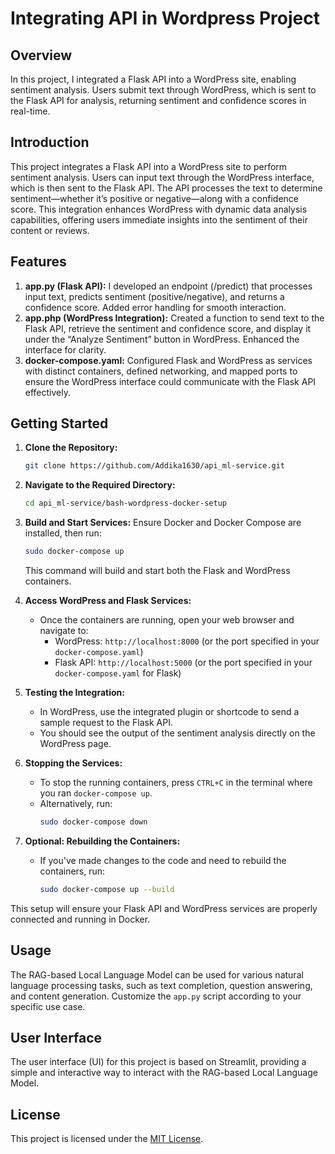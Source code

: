 <!DOCTYPE html>
<html>
<body>

  <h1>Integrating API in Wordpress Project</h1>

  <h2>Overview</h2>

  <p>In this project, I integrated a Flask API into a WordPress site, enabling sentiment analysis. Users submit text through WordPress, which is sent to the Flask API for analysis, returning sentiment and confidence scores in real-time.</p>

  <h2>Introduction</h2>

  <p>This project integrates a Flask API into a WordPress site to perform sentiment analysis. Users can input text through the WordPress interface, which is then sent to the Flask API. The API processes the text to determine sentiment—whether it’s positive or negative—along with a confidence score. This integration enhances WordPress with dynamic data analysis capabilities, offering users immediate insights into the sentiment of their content or reviews.</p>

  <h2>Features</h2>

  <ol>
    <li><strong>app.py (Flask API):</strong> I developed an endpoint (/predict) that processes input text, predicts sentiment (positive/negative), and returns a confidence score. Added error handling for smooth interaction.</li>
    <li><strong>app.php (WordPress Integration):</strong> Created a function to send text to the Flask API, retrieve the sentiment and confidence score, and display it under the “Analyze Sentiment” button in WordPress. Enhanced the interface for clarity.</li>
    <li><strong>docker-compose.yaml:</strong> Configured Flask and WordPress as services with distinct containers, defined networking, and mapped ports to ensure the WordPress interface could communicate with the Flask API effectively.</li>
  </ol>

  ## Getting Started

1. **Clone the Repository:**
    ```bash
    git clone https://github.com/Addika1630/api_ml-service.git
    ```

2. **Navigate to the Required Directory:**
    ```bash
    cd api_ml-service/bash-wordpress-docker-setup
    ```

3. **Build and Start Services:**
   Ensure Docker and Docker Compose are installed, then run:
    ```bash
    sudo docker-compose up
    ```
   This command will build and start both the Flask and WordPress containers.

4. **Access WordPress and Flask Services:**
   - Once the containers are running, open your web browser and navigate to:
      - WordPress: `http://localhost:8000` (or the port specified in your `docker-compose.yaml`)
      - Flask API: `http://localhost:5000` (or the port specified in your `docker-compose.yaml` for Flask)

5. **Testing the Integration:**
   - In WordPress, use the integrated plugin or shortcode to send a sample request to the Flask API.
   - You should see the output of the sentiment analysis directly on the WordPress page.

6. **Stopping the Services:**
   - To stop the running containers, press `CTRL+C` in the terminal where you ran `docker-compose up`.
   - Alternatively, run:
     ```bash
     sudo docker-compose down
     ```

7. **Optional: Rebuilding the Containers:**
   - If you've made changes to the code and need to rebuild the containers, run:
     ```bash
     sudo docker-compose up --build
     ```

This setup will ensure your Flask API and WordPress services are properly connected and running in Docker.


  <h2>Usage</h2>

  <p>The RAG-based Local Language Model can be used for various natural language processing tasks, such as text completion, question answering, and content generation. Customize the <code>app.py</code> script according to your specific use case.</p>

  <h2>User Interface</h2>

  <p>The user interface (UI) for this project is based on Streamlit, providing a simple and interactive way to interact with the RAG-based Local Language Model.</p>

  <h2>License</h2>

  <p>This project is licensed under the <a href="LICENSE">MIT License</a>.</p>

  

</body>

</html>

